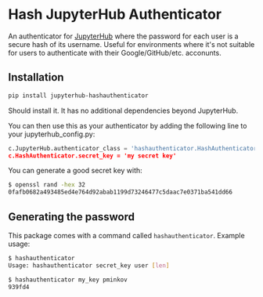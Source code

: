 # Hash JupyterHub Authenticator

An authenticator for [JupyterHub](https://jupyterhub.readthedocs.io/en/latest/) where the password for each user is a secure hash of its username. Useful for environments where it's not suitable for users to authenticate with their Google/GitHub/etc. acconunts.

## Installation

```bash
pip install jupyterhub-hashauthenticator
```

Should install it. It has no additional dependencies beyond JupyterHub.

You can then use this as your authenticator by adding the following line to your jupyterhub_config.py:

```python
c.JupyterHub.authenticator_class = 'hashauthenticator.HashAuthenticator
c.HashAuthenticator.secret_key = 'my secret key'
```

You can generate a good secret key with:
```bash
$ openssl rand -hex 32
0fafb0682a493485ed4e764d92abab1199d73246477c5daac7e0371ba541dd66
```

## Generating the password

This package comes with a command called `hashauthenticator`. Example usage:

```bash
$ hashauthenticator
Usage: hashauthenticator secret_key user [len]

$ hashauthenticator my_key pminkov
939fd4
```
